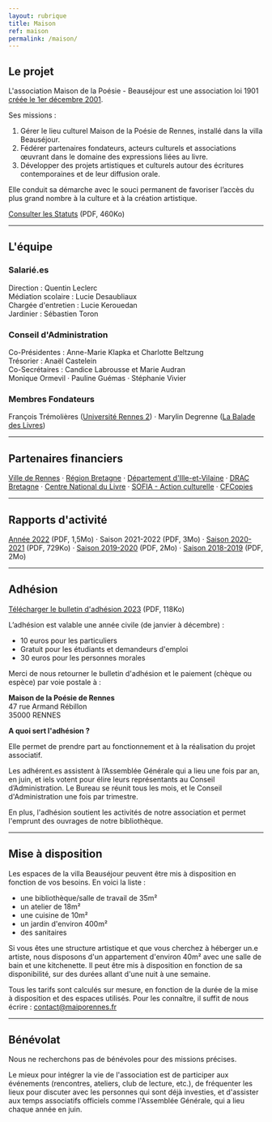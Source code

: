 ```yaml
---
layout: rubrique
title: Maison
ref: maison
permalink: /maison/
---
```

## Le projet

L'association Maison de la Poésie - Beauséjour est une association loi 1901 [créée le 1er décembre 2001](https://www.journal-officiel.gouv.fr/pages/associations-detail-annonce/?q.id=id:202100490776).

Ses missions :  

1. Gérer le lieu culturel Maison de la Poésie de Rennes, installé dans la villa Beauséjour.
2. Fédérer partenaires fondateurs, acteurs culturels et associations œuvrant dans le domaine des expressions liées au livre.
3. Développer des projets artistiques et culturels autour des écritures contemporaines et de leur diffusion orale.

Elle conduit sa démarche avec le souci permanent de favoriser l’accès du plus grand nombre à la culture et à la création artistique.

[Consulter les Statuts](/imgs/statuts-valid-s-ag-01-07-2021.pdf) (PDF, 460Ko)

- - -

## L'équipe

### Salarié.es

Direction : Quentin Leclerc\
Médiation scolaire : Lucie Desaubliaux\
Chargée d'entretien : Lucie Kerouedan\
Jardinier : Sébastien Toron

### Conseil d'Administration

Co-Présidentes : Anne-Marie Klapka et Charlotte Beltzung\
Trésorier : Anaël Castelein\
Co-Secrétaires : Candice Labrousse et Marie Audran\
Monique Ormevil &middot; Pauline Guémas &middot; Stéphanie Vivier

### Membres Fondateurs

François Trémolières ([Université Rennes 2](http://www.univ-rennes2.fr/)) &middot; Marylin Degrenne ([La Balade des Livres](http://www.la-balade-des-livres.fr/)) 

- - -

## Partenaires financiers

[Ville de Rennes](https://metropole.rennes.fr/) &middot; [Région Bretagne](https://www.bretagne.bzh/) &middot; [Département d'Ille-et-Vilaine](https://www.ille-et-vilaine.fr/) &middot; [DRAC Bretagne](http://www.culture.gouv.fr/Regions/Drac-Bretagne) &middot; [Centre National du Livre](https://centrenationaldulivre.fr/) &middot; [SOFIA - Action culturelle](https://www.la-sofia.org/) &middot; [CFCopies](https://www.cfcopies.com/)

- - -

## Rapports d'activité[](/docs/2020-2021_RapportActivite.pdf)

[Année 2022](/imgs/2022-rapportactivite.pdf) (PDF, 1,5Mo) &middot; Saison 2021-2022 (PDF, 3Mo) &middot; [Saison 2020-2021](/imgs/2021_rapportactivit-_ecran.pdf) (PDF, 729Ko) &middot; [Saison 2019-2020](/imgs/2019-2020_rapportactivite_web.pdf) (PDF, 2Mo) &middot; [Saison 2018-2019](/imgs/2019_final_screen_rapport-d-activit-.pdf) (PDF, 2Mo)

- - -

## Adhésion

[Télécharger le bulletin d'adhésion 2023](/imgs/bulletin-d-adh-sion-2023.pdf) (PDF, 118Ko)

L’adhésion est valable une année civile (de janvier à décembre) :

* 10 euros pour les particuliers
* Gratuit pour les étudiants et demandeurs d'emploi
* 30 euros pour les personnes morales

Merci de nous retourner le bulletin d'adhésion et le paiement (chèque ou espèce) par voie postale à :

**Maison de la Poésie de Rennes**\
47 rue Armand Rébillon\
35000 RENNES

**A quoi sert l'adhésion ?**

Elle permet de prendre part au fonctionnement et à la réalisation du projet associatif.

Les adhérent.es assistent à l’Assemblée Générale qui a lieu une fois par an, en juin, et iels votent pour élire leurs représentants au Conseil d’Administration. Le Bureau se réunit tous les mois, et le Conseil d'Administration une fois par trimestre.

En plus, l'adhésion soutient les activités de notre association et permet l'emprunt des ouvrages de notre bibliothèque.

- - -

## Mise à disposition

Les espaces de la villa Beauséjour peuvent être mis à disposition en fonction de vos besoins. En voici la liste : 

* une bibliothèque/salle de travail de 35m²
* un atelier de 18m²
* une cuisine de 10m²
* un jardin d'environ 400m²
* des sanitaires

Si vous êtes une structure artistique et que vous cherchez à héberger un.e artiste, nous disposons d'un appartement d'environ 40m² avec une salle de bain et une kitchenette. Il peut être mis à disposition en fonction de sa disponibilité, sur des durées allant d'une nuit à une semaine.

Tous les tarifs sont calculés sur mesure, en fonction de la durée de la mise à disposition et des espaces utilisés. Pour les connaître, il suffit de nous écrire : contact@maiporennes.fr

- - -

## Bénévolat

Nous ne recherchons pas de bénévoles pour des missions précises. 

Le mieux pour intégrer la vie de l'association est de participer aux événements (rencontres, ateliers, club de lecture, etc.), de fréquenter les lieux pour discuter avec les personnes qui sont déjà investies, et d'assister aux temps associatifs officiels comme l'Assemblée Générale, qui a lieu chaque année en juin.